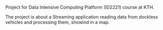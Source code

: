 Project for Data Intensive Computing Platform (ID2221) course at KTH.

The project is about a Streaming application reading data from dockless vehicles and processing them, showind in a map.
